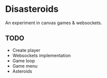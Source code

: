 # Disasteroids

An experiment in canvas games & websockets.

## TODO
- Create player
- Websockets implementation
- Game loop
- Game menu
- Asteroids
